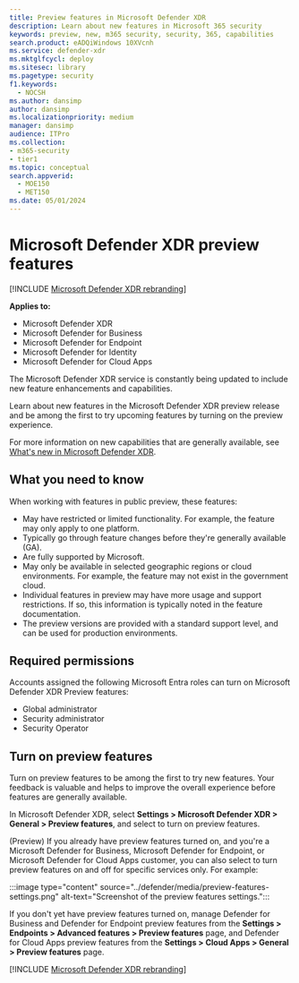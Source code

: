 ```yaml
---
title: Preview features in Microsoft Defender XDR
description: Learn about new features in Microsoft 365 security
keywords: preview, new, m365 security, security, 365, capabilities
search.product: eADQiWindows 10XVcnh
ms.service: defender-xdr
ms.mktglfcycl: deploy
ms.sitesec: library
ms.pagetype: security
f1.keywords: 
  - NOCSH
ms.author: dansimp
author: dansimp
ms.localizationpriority: medium
manager: dansimp
audience: ITPro
ms.collection: 
- m365-security
- tier1
ms.topic: conceptual
search.appverid: 
  - MOE150
  - MET150
ms.date: 05/01/2024
---
```


# Microsoft Defender XDR preview features

[!INCLUDE [Microsoft Defender XDR rebranding](../includes/microsoft-defender.md)]

**Applies to:**

- Microsoft Defender XDR
- Microsoft Defender for Business
- Microsoft Defender for Endpoint
- Microsoft Defender for Identity
- Microsoft Defender for Cloud Apps

The Microsoft Defender XDR service is constantly being updated to include new feature enhancements and capabilities.

Learn about new features in the Microsoft Defender XDR preview release and be among the first to try upcoming features by turning on the preview experience.

For more information on new capabilities that are generally available, see [What's new in Microsoft Defender XDR](whats-new.md).

 ## What you need to know

When working with features in public preview, these features:

- May have restricted or limited functionality. For example, the feature may only apply to one platform.
- Typically go through feature changes before they're generally available (GA).
- Are fully supported by Microsoft.
- May only be available in selected geographic regions or cloud environments. For example, the feature may not exist in the government cloud.
- Individual features in preview may have more usage and support restrictions. If so, this information is typically noted in the feature documentation.
- The preview versions are provided with a standard support level, and can be used for production environments. 

## Required permissions

Accounts assigned the following Microsoft Entra roles can turn on Microsoft Defender XDR Preview features:

- Global administrator
- Security administrator
- Security Operator

## Turn on preview features

Turn on preview features to be among the first to try new features. Your feedback is valuable and helps to improve the overall experience before features are generally available.

In Microsoft Defender XDR, select **Settings > Microsoft Defender XDR > General > Preview features**, and select to turn on preview features.

(Preview) If you already have preview features turned on, and you're a Microsoft Defender for Business, Microsoft Defender for Endpoint, or Microsoft Defender for Cloud Apps customer, you can also select to turn preview features on and off for specific services only. For example:

:::image type="content" source="../defender/media/preview-features-settings.png" alt-text="Screenshot of the preview features settings.":::

If you don't yet have preview features turned on, manage Defender for Business and Defender for Endpoint preview features from the **Settings > Endpoints > Advanced features > Preview features** page, and Defender for Cloud Apps preview features from the **Settings > Cloud Apps > General > Preview features** page.

[!INCLUDE [Microsoft Defender XDR rebranding](../includes/defender-m3d-techcommunity.md)]

